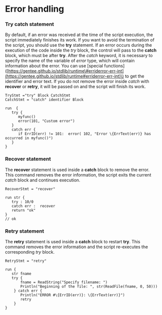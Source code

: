 # Error handling

### Try catch statement

By default, if an error was received at the time of the script execution, the script immediately finishes its work. If you want to avoid the termination of the script, you should use the **try** statement. If an error occurs during the execution of the code inside the _try_ block, the control will pass to the  **catch** block, which must be after **try**. After the _catch_ keyword, it is necessary to specify the name of the variable of _error_ type, which will contain information about the error. You can use \[special functions\] \([https://gentee.github.io/stdlib/runtime\#erriderror-err-int](https://gentee.github.io/stdlib/runtime#erriderror-err-int)\) to get the identifier and error text. If you do not remove the error inside _catch_ with **recover** or **retry**, it will be passed on and the script will finish its work.

```text
TryStmt ="try" Block CatchStmt
CatchStmt = "catch" identifier Block
```

```text
run  {
   try {
      myfunc()
      error(101, "Custom error")
   }
   catch err {
      if ErrID(err) != 101:  error( 102, "Error \{ErrText(err)} has occurred in myfunc()")
   } 
}
```

### Recover statement

The **recover** statement is used inside a **catch** block to remove the error. This command removes the error information, the script exits the current _catch_ block and continues execution.

```text
RecoverStmt = "recover"
```

```text
run str {
   try : 10/0
   catch err :  recover
   return "ok"
} 
// ok
```

### Retry statement

The **retry** statement is used inside a **catch** block to restart **try**. This command removes the error information and the script re-executes the corresponding _try_ block.

```text
RetryStmt = "retry"
```

```text
run {
   str fname
   try {
       fname = ReadString("Specify filename: ")
       Println("Beginning of the file: ", str(ReadFile(fname, 0, 50)))
    } catch err {
       Println("ERROR #\{ErrID(err)}: \{ErrText(err)}")
       retry
    }
}
```

## 

